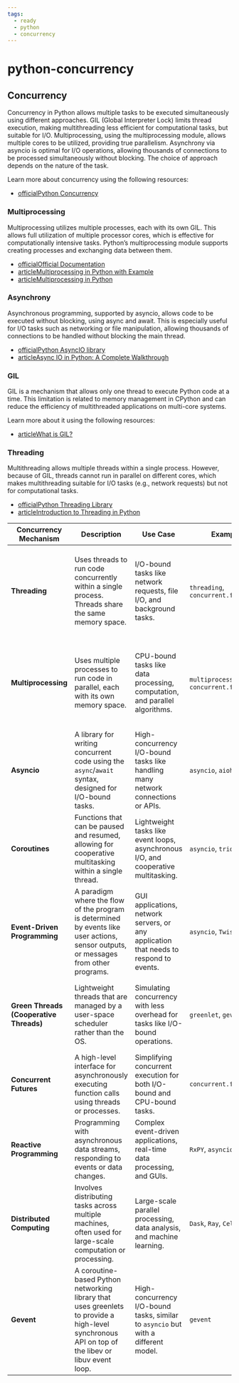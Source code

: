 ```yaml
---
tags:
  - ready
  - python
  - concurrency
---
```

# python-concurrency

## Concurrency

Concurrency in Python allows multiple tasks to be executed simultaneously using different approaches. GIL (Global Interpreter Lock) limits thread execution, making multithreading less efficient for computational tasks, but suitable for I/O. Multiprocessing, using the multiprocessing module, allows multiple cores to be utilized, providing true parallelism. Asynchrony via asyncio is optimal for I/O operations, allowing thousands of connections to be processed simultaneously without blocking. The choice of approach depends on the nature of the task.

Learn more about concurrency using the following resources:

- [officialPython Concurrency](https://realpython.com/python-concurrency/)

### Multiprocessing

Multiprocessing utilizes multiple processes, each with its own GIL. This allows full utilization of multiple processor cores, which is effective for computationally intensive tasks. Python’s multiprocessing module supports creating processes and exchanging data between them.

- [officialOfficial Documentation](https://docs.python.org/3/library/multiprocessing.html)
- [articleMultiprocessing in Python with Example](https://www.digitalocean.com/community/tutorials/python-multiprocessing-example)
- [articleMultiprocessing in Python](https://realpython.com/python-multiprocessing/)

### Asynchrony

Asynchronous programming, supported by asyncio, allows code to be executed without blocking, using async and await. This is especially useful for I/O tasks such as networking or file manipulation, allowing thousands of connections to be handled without blocking the main thread.

- [officialPython AsyncIO library](https://docs.python.org/3/library/asyncio.html)
- [articleAsync IO in Python: A Complete Walkthrough](https://realpython.com/async-io-python/)

### GIL

GIL is a mechanism that allows only one thread to execute Python code at a time. This limitation is related to memory management in CPython and can reduce the efficiency of multithreaded applications on multi-core systems.

Learn more about it using the following resources:

- [articleWhat is GIL?](https://realpython.com/python-gil/)

### Threading

Multithreading allows multiple threads within a single process. However, because of GIL, threads cannot run in parallel on different cores, which makes multithreading suitable for I/O tasks (e.g., network requests) but not for computational tasks.

- [officialPython Threading Library](https://docs.python.org/3/library/threading.html)
- [articleIntroduction to Threading in Python](https://realpython.com/intro-to-python-threading/)

| Concurrency Mechanism                   | Description                                                                                                                                      | Use Case                                                                               | Example Libraries/Modules                                   | Limitations                                                                                                  |
| --------------------------------------- | ------------------------------------------------------------------------------------------------------------------------------------------------ | -------------------------------------------------------------------------------------- | ----------------------------------------------------------- | ------------------------------------------------------------------------------------------------------------ |
| __Threading__                           | Uses threads to run code concurrently within a single process. Threads share the same memory space.                                              | I/O-bound tasks like network requests, file I/O, and background tasks.                 | `threading`, `concurrent.futures.ThreadPoolExecutor`        | Python’s Global Interpreter Lock (GIL) limits true parallel execution of threads for CPU-bound tasks.        |
| __Multiprocessing__                     | Uses multiple processes to run code in parallel, each with its own memory space.                                                                 | CPU-bound tasks like data processing, computation, and parallel algorithms.            | `multiprocessing`, `concurrent.futures.ProcessPoolExecutor` | Higher memory usage due to separate process space, slower inter-process communication compared to threading. |
| __Asyncio__                             | A library for writing concurrent code using the `async`/`await` syntax, designed for I/O-bound tasks.                                            | High-concurrency I/O-bound tasks like handling many network connections or APIs.       | `asyncio`, `aiohttp`, `asyncpg`                             | Requires a cooperative multitasking approach, not suitable for CPU-bound tasks.                              |
| __Coroutines__                          | Functions that can be paused and resumed, allowing for cooperative multitasking within a single thread.                                          | Lightweight tasks like event loops, asynchronous I/O, and cooperative multitasking.    | `asyncio`, `trio`, `curio`                                  | Dependent on event loop, requires careful design to avoid blocking operations.                               |
| __Event-Driven Programming__            | A paradigm where the flow of the program is determined by events like user actions, sensor outputs, or messages from other programs.             | GUI applications, network servers, or any application that needs to respond to events. | `asyncio`, `Twisted`, `Tornado`                             | Complexity increases with the number of event sources and handlers.                                          |
| __Green Threads (Cooperative Threads)__ | Lightweight threads that are managed by a user-space scheduler rather than the OS.                                                               | Simulating concurrency with less overhead for tasks like I/O-bound operations.         | `greenlet`, `gevent`                                        | Less effective for CPU-bound tasks, not truly parallel as they rely on cooperative multitasking.             |
| __Concurrent Futures__                  | A high-level interface for asynchronously executing function calls using threads or processes.                                                   | Simplifying concurrent execution for both I/O-bound and CPU-bound tasks.               | `concurrent.futures`                                        | Still subject to GIL limitations when using threads.                                                         |
| __Reactive Programming__                | Programming with asynchronous data streams, responding to events or data changes.                                                                | Complex event-driven applications, real-time data processing, and GUIs.                | `RxPY`, `asyncio`, `Twisted`                                | Requires a different mindset and approach to traditional programming models.                                 |
| __Distributed Computing__               | Involves distributing tasks across multiple machines, often used for large-scale computation or processing.                                      | Large-scale parallel processing, data analysis, and machine learning.                  | `Dask`, `Ray`, `Celery`, `PySpark`                          | Requires infrastructure for managing and coordinating tasks across multiple nodes.                           |
| __Gevent__                              | A coroutine-based Python networking library that uses greenlets to provide a high-level synchronous API on top of the libev or libuv event loop. | High-concurrency I/O-bound tasks, similar to `asyncio` but with a different model.     | `gevent`                                                    | Requires monkey patching, which can lead to compatibility issues with some libraries.                        |
